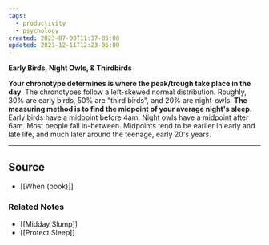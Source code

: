 ```yaml
---
tags:
  - productivity
  - psychology
created: 2023-07-08T11:37-05:00
updated: 2023-12-11T12:23-06:00
---
```

**Early Birds, Night Owls, & Thirdbirds**

**Your chronotype determines is where the peak/trough take place in the day**. The chronotypes follow a left-skewed normal distribution. Roughly, 30% are early birds, 50% are "third birds", and 20% are night-owls. **The measuring method is to find the midpoint of your average night's sleep.** Early birds have a midpoint before 4am. Night owls have a midpoint after 6am. Most people fall in-between. Midpoints tend to be earlier in early and late life, and much later around the teenage, early 20's years. 

---

## Source
- [[When (book)]]

### Related Notes
- [[Midday Slump]]
- [[Protect Sleep]]